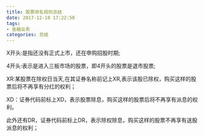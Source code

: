 ```yaml
---
title: 股票命名规则总结
date: 2017-12-18 17:22:50
tags: 
- 金融业务
categories: 总结
---
```


X开头:是指还没有正式上市，还在申购招股时期;

4开头:表示是进入三板市场的股票，即4开头的股票是退市股票;

XR:某股票在除权日当天,在其证券名称前记上XR,表示该股已除权，购买这样的股票后将不再享有分红的权利；

XD：证券代码前标上XD，表示股票除息，购买这样的股票后将不再享有派息的权利。 

此外还有DR，证券代码前标上DR，表示除权除息，购买这样的股票不再享有送股派息的权利；